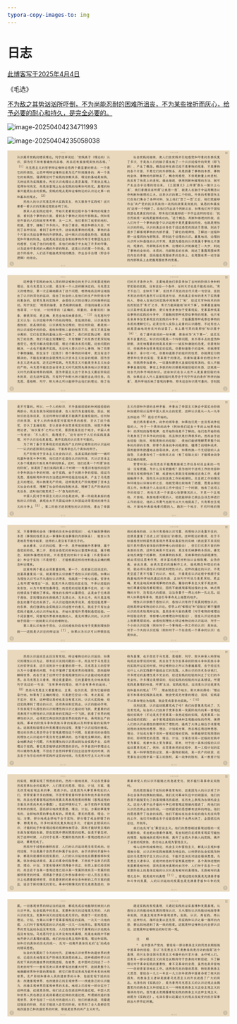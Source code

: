 ```yaml
---
typora-copy-images-to: img
---
```


# 日志

<u>此博客写于2025年4月4日</u>



《毛选》

<u>不为敌之其势汹汹所吓倒，不为尚能忍耐的困难所沮丧，不为某些挫折而灰心，给予必要的耐心和持久，是完全必要的。</u>

![image-20250404234711993](F:\GitHub\GitHub\img\image-20250404234711993.png)

![image-20250404235058038](F:\GitHub\GitHub\img\image-20250404235058038.png)

![image-20250404235316495](img/image-20250404235316495.png)

![image-20250404235331405](img/image-20250404235331405.png)

![image-20250404235339596](img/image-20250404235339596.png)

![image-20250404235346582](img/image-20250404235346582.png)

![image-20250404235353294](img/image-20250404235353294.png)

![image-20250404235401439](img/image-20250404235401439.png)

![image-20250404235408257](img/image-20250404235408257.png)
